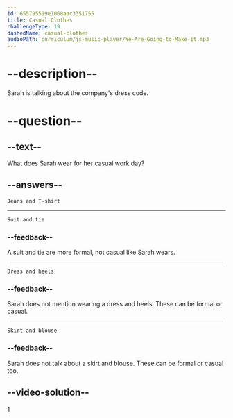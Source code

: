 ```yaml
---
id: 655795519e1068aac3351755
title: Casual Clothes
challengeType: 19
dashedName: casual-clothes
audioPath: curriculum/js-music-player/We-Are-Going-to-Make-it.mp3
---
```


<!--
AUDIO REFERENCE: 
Sarah: ...Then, I get dressed, jeans and a T-shirt, you know. Our company has a relaxed dress code and I like to keep it casual.
-->

# --description--

Sarah is talking about the company's dress code.

# --question--

## --text--

What does Sarah wear for her casual work day?

## --answers--

`Jeans and T-shirt`

---

`Suit and tie`

### --feedback--

A suit and tie are more formal, not casual like Sarah wears.

---

`Dress and heels`

### --feedback--

Sarah does not mention wearing a dress and heels. These can be formal or casual.

---

`Skirt and blouse`

### --feedback--

Sarah does not talk about a skirt and blouse. These can be formal or casual too.

## --video-solution--

1
